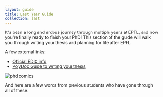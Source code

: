 ```yaml
---
layout: guide
title: Last Year Guide
collection: last
---
```


It's been a long and ardous journey through multiple years at EPFL, and now you're finally ready to finish your PhD! This section of the guide will walk you through writing your thesis and planning for life after EPFL.

A few external links:

- [Official EDIC info](https://www.epfl.ch/education/phd/edic-computer-and-communication-sciences/edic-computer-and-communication-sciences/edic-end-of-thesis/)
- [PolyDoc Guide to writing your thesis](https://www.epfl.ch/campus/associations/list/polydoc/page-151233-en-html/)

![phd comics](https://www.epfl.ch/campus/associations/list/polydoc/wp-content/uploads/2018/09/phd112499s.gif)

And here are a few words from previous students who have gone through all of these.
